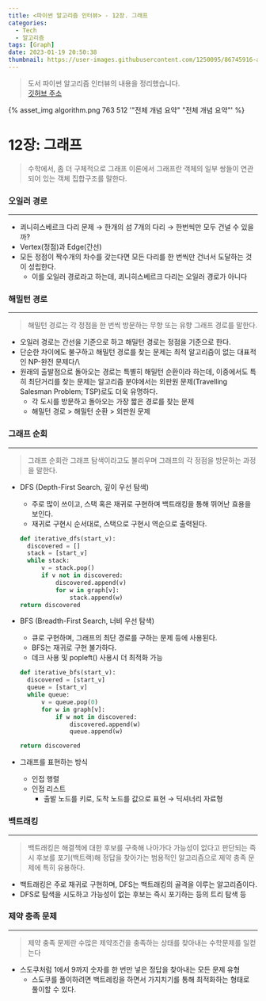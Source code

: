 ```yaml
---
title: <파이썬 알고리즘 인터뷰> - 12장. 그래프
categories:
  - Tech
  - 알고리즘
tags: [Graph]
date: 2023-01-19 20:50:38
thumbnail: https://user-images.githubusercontent.com/1250095/86745916-a62e9a00-c075-11ea-9aa5-8455e2527f87.png
---
```


> 도서 파이썬 알고리즘 인터뷰의 내용을 정리했습니다. <br> <a href="https://github.com/onlybooks/algorithm-interview">깃허브 주소</a>

{% asset_img algorithm.png 763 512 '"전체 개념 요약" "전체 개념 요약"' %}

# 12장: 그래프

> 수학에서, 좀 더 구체적으로 그래프 이론에서 그래프란 객체의 일부 쌍들이 연관되어 있는 객체 집합구조를 말한다.

### **오일러 경로**

---

- 쾨니히스베르크 다리 문제 → 한개의 섬 7개의 다리 → 한번씩만 모두 건널 수 있을까?
- Vertex(정점)과 Edge(간선)
- 모든 정점이 짝수개의 차수를 갖는다면 모든 다리를 한 번씩만 건너서 도달하는 것이 성립한다.
  - 이를 오일러 경로라고 하는데, 쾨니히스베르크 다리는 오일러 경로가 아니다

### 해밀턴 경로

---

> 해밀턴 경로는 각 정점을 한 번씩 방문하는 무향 또는 유향 그래프 경로를 말한다.

- 오일러 경로는 간선을 기준으로 하고 해밀턴 경로는 정점을 기준으로 한다.
- 단순한 차이에도 불구하고 해밀턴 경로를 찾는 문제는 최적 알고리즘이 없는 대표적인 NP-완전 문제다/\
- 원래의 출발점으로 돌아오는 경로는 특별히 해밀턴 순환이라 하는데, 이중에서도 특히 최단거리를 찾는 문제는 알고리즘 분야에서는 외판원 문제(Travelling Salesman Problem; TSP)로도 더욱 유명하다.
  - 각 도시를 방문하고 돌아오는 가장 짧은 경로를 찾는 문제
  - 해밀턴 경로 > 해밀턴 순환 > 외판원 문제

### 그래프 순회

---

> 그래프 순회란 그래프 탐색이라고도 불리우며 그래프의 각 정점을 방문하는 과정을 말한다.

- DFS (Depth-First Search, 깊이 우선 탐색)
  - 주로 많이 쓰이고, 스택 혹은 재귀로 구현하며 백트래킹을 통해 뛰어난 효용을 보인다.
  - 재귀로 구현시 순서대로, 스택으로 구현시 역순으로 출력된다.
  ```python
  def iterative_dfs(start_v):
  	discovered = []
  	stack = [start_v]
  	while stack:
  		v = stack.pop()
  		if v not in discovered:
  			discovered.append(v)
  			for w in graph[v]:
  				stack.append(w)
  return discovered
  ```
- BFS (Breadth-First Search, 너비 우선 탐색)

  - 큐로 구현하며, 그래프의 최단 경로를 구하는 문제 등에 사용된다.
  - BFS는 재귀로 구현 불가하다.
  - 데크 사용 및 popleft() 사용시 더 최적화 가능

  ```python
  def iterative_bfs(start_v):
  	discovered = [start_v]
  	queue = [start_v]
  	while queue:
  		v = queue.pop(0)
  		for w in graph[v]:
  			if w not in discovered:
  				discovered.append(w)
  				queue.append(w)

  return discovered
  ```

- 그래프를 표현하는 방식
  - 인접 행렬
  - 인접 리스트
    - 출발 노드를 키로, 도착 노드를 값으로 표현 → 딕셔너리 자료형

### 백트래킹

---

> 백트래킹은 해결책에 대한 후보를 구축해 나아가다 가능성이 없다고 판단되는 즉시 후보를 포기(백트랙)해 정답을 찾아가는 범용적인 알고리즘으로 제약 충족 문제에 특히 유용하다.

- 백트래킹은 주로 재귀로 구현하며, DFS는 백트래킹의 골격을 이루는 알고리즘이다.
- DFS로 탐색을 시도하고 가능성이 없는 후보는 즉시 포기하는 등의 트리 탐색 등

### 제약 충족 문제

---

> 제약 충족 문제란 수많은 제약조건을 충족하는 상태를 찾아내는 수학문제를 일컫는다

- 스도쿠처럼 1에서 9까지 숫자를 한 번만 넣은 정답을 찾아내는 모든 문제 유형
  - 스도쿠를 풀이하려면 백트레킹을 하면서 가지치기를 통해 최적화하는 형태로 풀이할 수 있다.
